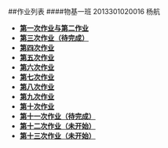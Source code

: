 
##作业列表
####物基一班  2013301020016 杨航
* [**第一次作业与第二作业**](https://github.com/PatYoung/computationalphysics_N2013301020016/blob/master/001.md)
* [**第三次作业（待完成）**](https://github.com/PatYoung/computationalphysics_N2013301020016/blob/master/name.md)
* [**第四次作业**](https://github.com/PatYoung/computationalphysics_N2013301020016/blob/master/01.md)
*  [**第五次作业**](https://github.com/PatYoung/computationalphysics_N2013301020016/blob/master/02.md)
*  [**第六次作业**](https://github.com/PatYoung/computationalphysics_N2013301020016/blob/master/03.md)
*  [**第七次作业**](https://github.com/PatYoung/computationalphysics_N2013301020016/blob/master/04.md)
*  [**第八次作业**](https://github.com/PatYoung/computationalphysics_N2013301020016/blob/master/05.md)
*  [**第九次作业**](https://github.com/PatYoung/computationalphysics_N2013301020016/blob/master/09.md)
*  [**第十次作业**](https://github.com/PatYoung/computationalphysics_N2013301020016/blob/master/10.md)
*  [**第十一次作业（待完成）**](https://github.com/PatYoung/computationalphysics_N2013301020016/blob/master/11.md)
*  [**第十二次作业（未开始）**](https://github.com/PatYoung/computationalphysics_N2013301020016/blob/master/12.md)
*  [**第十三次作业（未开始）**](https://github.com/PatYoung/computationalphysics_N2013301020016/blob/master/13.md)
